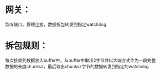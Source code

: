 # 网关：
监听端口，管理连接，数据拆包转发到指定watchdog  

# 拆包规则：
每次接收到数据放入buffer中，从buffer中取出2字节并以大端方式作为一段完整数据的长度chunksz，最后取出chunksz字节的数据转发到指定的watchdog  